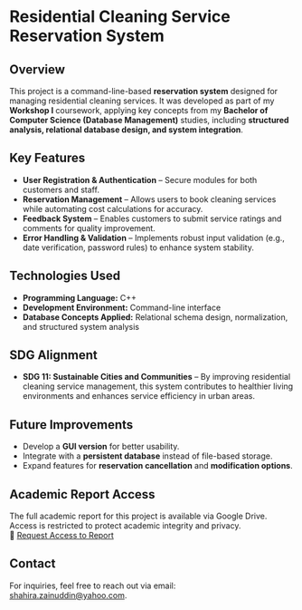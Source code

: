 # Residential Cleaning Service Reservation System

## Overview

This project is a command-line-based **reservation system** designed for managing residential cleaning services. It was developed as part of my **Workshop I** coursework, applying key concepts from my **Bachelor of Computer Science (Database Management)** studies, including **structured analysis, relational database design, and system integration**.

## Key Features

- **User Registration & Authentication** – Secure modules for both customers and staff.  
- **Reservation Management** – Allows users to book cleaning services while automating cost calculations for accuracy.  
- **Feedback System** – Enables customers to submit service ratings and comments for quality improvement.  
- **Error Handling & Validation** – Implements robust input validation (e.g., date verification, password rules) to enhance system stability.

## Technologies Used

- **Programming Language:** C++  
- **Development Environment:** Command-line interface  
- **Database Concepts Applied:** Relational schema design, normalization, and structured system analysis  

## SDG Alignment

- **SDG 11: Sustainable Cities and Communities** – By improving residential cleaning service management, this system contributes to healthier living environments and enhances service efficiency in urban areas.

## Future Improvements

- Develop a **GUI version** for better usability.  
- Integrate with a **persistent database** instead of file-based storage.  
- Expand features for **reservation cancellation** and **modification options**.

## Academic Report Access  

The full academic report for this project is available via Google Drive.  
Access is restricted to protect academic integrity and privacy.  
🔗 [Request Access to Report](https://drive.google.com/file/d/1rNcdumbA1P2S_mn7j1uRt6IeSdG7A58W/view?usp=sharing)

## Contact

For inquiries, feel free to reach out via email: [shahira.zainuddin@yahoo.com](mailto:shahira.zainuddin@yahoo.com).
